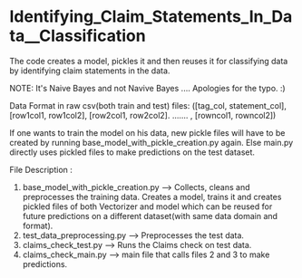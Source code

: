 # Identifying_Claim_Statements_In_Data__Classification
The code creates a model, pickles it and then reuses it for classifying data by identifying claim statements in the data.

NOTE: It's Naive Bayes and not Navive Bayes .... Apologies for the typo. :)

Data Format in raw csv(both train and test) files: ([tag_col, statement_col], [row1col1, row1col2], [row2col1, row2col2]. ....... , [rowncol1, rowncol2])

If one wants to train the model on his data, new pickle files will have to be created by running base_model_with_pickle_creation.py again. Else main.py directly uses pickled files to make predictions on the test dataset.

File Description : 

1. base_model_with_pickle_creation.py --> Collects, cleans and preprocesses the training data. Creates a model, trains it and creates pickled files of both         Vectorizer and model which can be reused for future predictions on a different dataset(with same data domain and format).
2. test_data_preprocessing.py --> Preprocesses the test data.
3. claims_check_test.py --> Runs the Claims check on test data.
4. claims_check_main.py --> main file that calls files 2 and 3 to make predictions.

